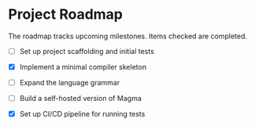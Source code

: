 # Project Roadmap

The roadmap tracks upcoming milestones. Items checked are completed.

- [ ] Set up project scaffolding and initial tests
- [x] Implement a minimal compiler skeleton
- [ ] Expand the language grammar
- [ ] Build a self-hosted version of Magma

- [x] Set up CI/CD pipeline for running tests
